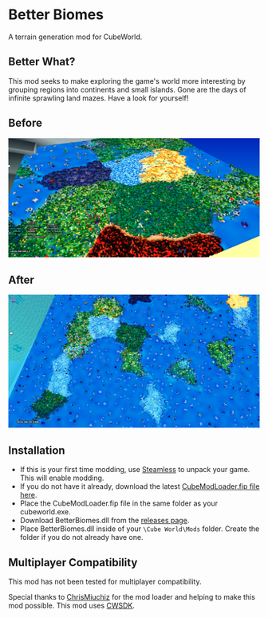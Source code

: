 # Better Biomes
 A terrain generation mod for CubeWorld.
 
## Better What?
 This mod seeks to make exploring the game's world more interesting by grouping regions into continents and small islands.
 Gone are the days of infinite sprawling land mazes. Have a look for yourself!
 
## Before
![Before](https://raw.githubusercontent.com/ParanormalVibe/BetterBiomes/master/Before.PNG)
## After
![After](https://raw.githubusercontent.com/ParanormalVibe/BetterBiomes/master/After.PNG)
## Installation
* If this is your first time modding, use [Steamless](https://github.com/atom0s/Steamless) to unpack your game. This will enable modding.
* If you do not have it already, download the latest [CubeModLoader.fip file here](https://github.com/ChrisMiuchiz/Cube-World-Mod-Launcher/releases).
* Place the CubeModLoader.fip file in the same folder as your cubeworld.exe.
* Download BetterBiomes.dll from the [releases page](https://github.com/ParanormalVibe/BetterBiomes/releases).
* Place BetterBiomes.dll inside of your `\Cube World\Mods` folder. Create the folder if you do not already have one.
## Multiplayer Compatibility
 This mod has not been tested for multiplayer compatibility.

Special thanks to [ChrisMiuchiz](https://github.com/ChrisMiuchiz) for the mod loader and helping to make this mod possible.
This mod uses [CWSDK](https://github.com/ChrisMiuchiz/CWSDK).
